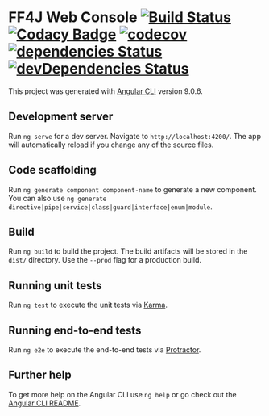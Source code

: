 # FF4J Web Console [![Build Status](https://travis-ci.com/paul58914080/ff4j-web-console.svg?branch=master)](https://travis-ci.com/paul58914080/ff4j-web-console) [![Codacy Badge](https://api.codacy.com/project/badge/Grade/4a7653387c3342338a247ac8b03fc34d)](https://www.codacy.com/app/paul58914080/ff4j-web-console?utm_source=github.com&utm_medium=referral&utm_content=paul58914080/ff4j-web-console&utm_campaign=Badge_Grade) [![codecov](https://codecov.io/gh/paul58914080/ff4j-web-console/branch/master/graph/badge.svg)](https://codecov.io/gh/paul58914080/ff4j-web-console) [![dependencies Status](https://david-dm.org/paul58914080/ff4j-web-console/status.svg)](https://david-dm.org/paul58914080/ff4j-web-console) [![devDependencies Status](https://david-dm.org/paul58914080/ff4j-web-console/dev-status.svg)](https://david-dm.org/paul58914080/ff4j-web-console?type=dev)

This project was generated with [Angular CLI](https://github.com/angular/angular-cli) version 9.0.6.

## Development server

Run `ng serve` for a dev server. Navigate to `http://localhost:4200/`. The app will automatically reload if you change any of the source files.

## Code scaffolding

Run `ng generate component component-name` to generate a new component. You can also use `ng generate directive|pipe|service|class|guard|interface|enum|module`.

## Build

Run `ng build` to build the project. The build artifacts will be stored in the `dist/` directory. Use the `--prod` flag for a production build.

## Running unit tests

Run `ng test` to execute the unit tests via [Karma](https://karma-runner.github.io).

## Running end-to-end tests

Run `ng e2e` to execute the end-to-end tests via [Protractor](http://www.protractortest.org/).

## Further help

To get more help on the Angular CLI use `ng help` or go check out the [Angular CLI README](https://github.com/angular/angular-cli/blob/master/README.md).
